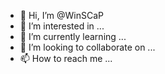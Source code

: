 - 👋 Hi, I’m @WinSCaP
- 👀 I’m interested in ...
- 🌱 I’m currently learning ...
- 💞️ I’m looking to collaborate on ...
- 📫 How to reach me ...

<!---
WinSCaP/WinSCaP is a ✨ special ✨ repository because its `README.md` (this file) appears on your GitHub profile.
You can click the Preview link to take a look at your changes.
--->
